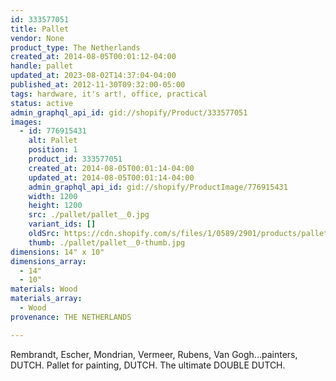 ```yaml
---
id: 333577051
title: Pallet
vendor: None
product_type: The Netherlands
created_at: 2014-08-05T00:01:12-04:00
handle: pallet
updated_at: 2023-08-02T14:37:04-04:00
published_at: 2012-11-30T09:32:00-05:00
tags: hardware, it's art!, office, practical
status: active
admin_graphql_api_id: gid://shopify/Product/333577051
images:
  - id: 776915431
    alt: Pallet
    position: 1
    product_id: 333577051
    created_at: 2014-08-05T00:01:14-04:00
    updated_at: 2014-08-05T00:01:14-04:00
    admin_graphql_api_id: gid://shopify/ProductImage/776915431
    width: 1200
    height: 1200
    src: ./pallet/pallet__0.jpg
    variant_ids: []
    oldSrc: https://cdn.shopify.com/s/files/1/0589/2901/products/pallet.jpeg?v=1407211274
    thumb: ./pallet/pallet__0-thumb.jpg
dimensions: 14" x 10"
dimensions_array:
  - 14"
  - 10"
materials: Wood
materials_array:
  - Wood
provenance: THE NETHERLANDS

---
```


Rembrandt, Escher, Mondrian, Vermeer, Rubens, Van Gogh...painters, DUTCH. Pallet for painting, DUTCH. The ultimate DOUBLE DUTCH.